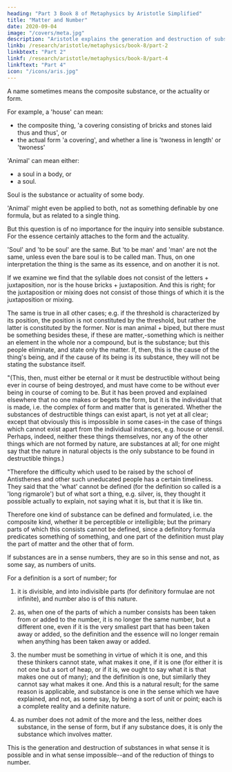 ```yaml
---
heading: "Part 3 Book 8 of Metaphysics by Aristotle Simplified"
title: "Matter and Number"
date: 2020-09-04
image: "/covers/meta.jpg"
description: "Aristotle explains the generation and destruction of substances"
linkb: /research/aristotle/metaphysics/book-8/part-2
linkbtext: "Part 2"
linkf: /research/aristotle/metaphysics/book-8/part-4
linkftext: "Part 4"
icon: "/icons/aris.jpg"
---
```




A name sometimes means the composite substance, or the actuality or form. 

For example, a 'house' can mean:
- the composite thing, 'a covering consisting of bricks and stones laid thus and thus', or
- the actual form 'a covering', and whether a line is 'twoness in length' or 'twoness'

'Animal' can mean either:
- a soul in a body, or
- a soul. 

Soul is the substance or actuality of some body. 

'Animal' might even be applied to both, not as something definable by one formula, but as related to a single thing. 

But this question is of no importance for the inquiry into sensible substance. For the essence certainly attaches to the form and the actuality.

'Soul' and 'to be soul' are the same. But 'to be man' and 'man' are not the same, unless even the bare soul is to be called man. Thus, on one interpretation the thing is the same as its essence, and on another it is not.

If we examine we find that the syllable does not consist of the letters + juxtaposition, nor is the house bricks + juxtaposition. And this is right; for the juxtaposition or mixing does not consist of those things of which it is the juxtaposition or mixing. 

The same is true in all other cases; e.g. if the threshold is characterized by its position, the position is not constituted by the threshold, but rather the latter is constituted by the former. Nor is man animal + biped, but there must be something besides these, if these are matter,-something which is neither an element in the whole nor a compound, but is the substance; but this people eliminate, and state only the matter. If, then, this is the cause of the thing's being, and if the cause of its being is its substance, they will not be stating the substance itself.

"(This, then, must either be eternal or it must be destructible without being ever in course of being destroyed, and must have come to be without ever being in course of coming to be. But it has been proved and explained elsewhere that no one makes or begets the form, but it is the individual that is made, i.e. the complex of form and matter that is generated. Whether the substances of destructible things can exist apart, is not yet at all clear; except that obviously this is impossible in some cases-in the case of things which cannot exist apart from the individual instances, e.g. house or utensil. Perhaps, indeed, neither these things themselves, nor any of the other things which are not formed by nature, are substances at all; for one might say that the nature in natural objects is the only substance to be found in destructible things.)

"Therefore the difficulty which used to be raised by the school of Antisthenes and other such uneducated people has a certain timeliness. They said that the 'what' cannot be defined (for the definition so called is a 'long rigmarole') but of what sort a thing, e.g. silver, is, they thought it possible actually to explain, not saying what it is, but that it is like tin. 

Therefore one kind of substance can be defined and formulated, i.e. the composite kind, whether it be perceptible or intelligible; but the primary parts of which this consists cannot be defined, since a definitory formula predicates something of something, and one part of the definition must play the part of matter and the other that of form.

If substances are in a sense numbers, they are so in this sense and not, as some say, as numbers of units. 

For a definition is a sort of number; for 

1. it is divisible, and into indivisible parts (for definitory formulae are not infinite), and number also is of this nature. 

2. as, when one of the parts of which a number consists has been taken from or added to the number, it is no longer the same number, but a different one, even if it is the very smallest part that has been taken away or added, so the definition and the essence will no longer remain when anything has been taken away or added. 

3. the number must be something in virtue of which it is one, and this these thinkers cannot state, what makes it one, if it is one (for either it is not one but a sort of heap, or if it is, we ought to say what it is that makes one out of many); and the definition is one, but similarly they cannot say what makes it one. And this is a natural result; for the same reason is applicable, and substance is one in the sense which we have explained, and not, as some say, by being a sort of unit or point; each is a complete reality and a definite nature.

4. as number does not admit of the more and the less, neither does substance, in the sense of form, but if any substance does, it is only the substance which involves matter. 

This is the generation and destruction of substances in what sense it is possible and in what sense impossible--and of the reduction of things to number.

